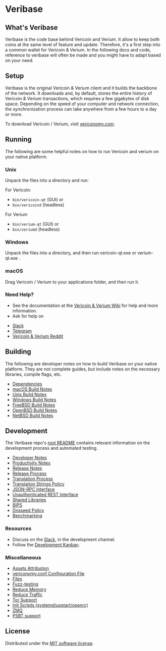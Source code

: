 Veribase
=============

What's Veribase
---------------------
Veribase is the code base behind Vericoin and Verium. It allow to keep both coins at the same level of feature and update.
Therefore, it's a first step into a common wallet for Vericoin & Verium.
In the following docs and code, reference to veribase will often be made and you might have to adapt based on your need.

Setup
---------------------
Veribase is the original Vericoin & Verium client and it builds the backbone of the network. It downloads and, by default, stores the entire history of Vericoin & Verium transactions, which requires a few gigabytes of disk space. Depending on the speed of your computer and network connection, the synchronization process can take anywhere from a few hours to a day or more.

To download Vericoin / Verium, visit [vericonomy.com](https://vericonomy.com/).

Running
---------------------
The following are some helpful notes on how to run Vericoin and verium on your native platform.

### Unix

Unpack the files into a directory and run:

For Vericoin:
- `bin/vericoin-qt` (GUI) or
- `bin/vericoind` (headless)

For Verium
- `bin/verium-qt` (GUI) or
- `bin/veriumd` (headless)

### Windows

Unpack the files into a directory, and then run vericoin-qt.exe or verium-qt.exe .

### macOS

Drag Vericoin / Verium to your applications folder, and then run it.

### Need Help?

* See the documentation at the [Vericoin & Verium Wiki](https://wiki.vericoin.info/)
for help and more information.
* Ask for help on
 - [Slack](https://slack.vericoin.info)
 - [Telegram](https://t.me/vericoinandverium)
 - [Vericoin & Verium Reddit](https://www.reddit.com/r/vericoin)

Building
---------------------
The following are developer notes on how to build Veribase on your native platform. They are not complete guides, but include notes on the necessary libraries, compile flags, etc.

- [Dependencies](dependencies.md)
- [macOS Build Notes](build-osx.md)
- [Unix Build Notes](build-unix.md)
- [Windows Build Notes](build-windows.md)
- [FreeBSD Build Notes](build-freebsd.md)
- [OpenBSD Build Notes](build-openbsd.md)
- [NetBSD Build Notes](build-netbsd.md)

Development
---------------------
The Veribase repo's [root README](/README.md) contains relevant information on the development process and automated testing.

- [Developer Notes](developer-notes.md)
- [Productivity Notes](productivity.md)
- [Release Notes](release-notes.md)
- [Release Process](release-process.md)
- [Translation Process](translation_process.md)
- [Translation Strings Policy](translation_strings_policy.md)
- [JSON-RPC Interface](JSON-RPC-interface.md)
- [Unauthenticated REST Interface](REST-interface.md)
- [Shared Libraries](shared-libraries.md)
- [BIPS](bips.md)
- [Dnsseed Policy](dnsseed-policy.md)
- [Benchmarking](benchmarking.md)

### Resources
* Discuss on the [Slack](https://slack.vericoin.info), in the development channel.
* Follow the [Development Kanban](https://trello.com/b/Fna9ydfw/vericonomy).

### Miscellaneous
- [Assets Attribution](assets-attribution.md)
- [vericonomy.conf Configuration File](vericonomy-conf.md)
- [Files](files.md)
- [Fuzz-testing](fuzzing.md)
- [Reduce Memory](reduce-memory.md)
- [Reduce Traffic](reduce-traffic.md)
- [Tor Support](tor.md)
- [Init Scripts (systemd/upstart/openrc)](init.md)
- [ZMQ](zmq.md)
- [PSBT support](psbt.md)

License
---------------------
Distributed under the [MIT software license](/COPYING).
